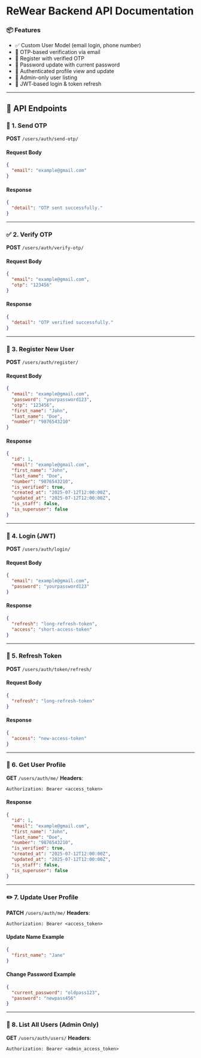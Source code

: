 
# ReWear Backend API Documentation

### 📦 Features

* ✅ Custom User Model (email login, phone number)
* 🔐 OTP-based verification via email
* 🧾 Register with verified OTP
* 🔄 Password update with current password
* 🧍 Authenticated profile view and update
* 🛂 Admin-only user listing
* 🔑 JWT‑based login & token refresh

---

## 🚀 API Endpoints

### 📩 1. Send OTP

**POST** `/users/auth/send-otp/`

#### Request Body

```json
{
  "email": "example@gmail.com"
}
```

#### Response

```json
{
  "detail": "OTP sent successfully."
}
```

---

### ✅ 2. Verify OTP

**POST** `/users/auth/verify-otp/`

#### Request Body

```json
{
  "email": "example@gmail.com",
  "otp": "123456"
}
```

#### Response

```json
{
  "detail": "OTP verified successfully."
}
```

---

### 📝 3. Register New User

**POST** `/users/auth/register/`

#### Request Body

```json
{
  "email": "example@gmail.com",
  "password": "yourpassword123",
  "otp": "123456",
  "first_name": "John",
  "last_name": "Doe",
  "number": "9876543210"
}
```

#### Response

```json
{
  "id": 1,
  "email": "example@gmail.com",
  "first_name": "John",
  "last_name": "Doe",
  "number": "9876543210",
  "is_verified": true,
  "created_at": "2025-07-12T12:00:00Z",
  "updated_at": "2025-07-12T12:00:00Z",
  "is_staff": false,
  "is_superuser": false
}
```

---

### 🔑 4. Login (JWT)

**POST** `/users/auth/login/`

#### Request Body

```json
{
  "email": "example@gmail.com",
  "password": "yourpassword123"
}
```

#### Response

```json
{
  "refresh": "long-refresh-token",
  "access": "short-access-token"
}
```

---

### 🔁 5. Refresh Token

**POST** `/users/auth/token/refresh/`

#### Request Body

```json
{
  "refresh": "long-refresh-token"
}
```

#### Response

```json
{
  "access": "new-access-token"
}
```

---

### 👤 6. Get User Profile

**GET** `/users/auth/me/`
**Headers**:

```
Authorization: Bearer <access_token>
```

#### Response

```json
{
  "id": 1,
  "email": "example@gmail.com",
  "first_name": "John",
  "last_name": "Doe",
  "number": "9876543210",
  "is_verified": true,
  "created_at": "2025-07-12T12:00:00Z",
  "updated_at": "2025-07-12T12:00:00Z",
  "is_staff": false,
  "is_superuser": false
}
```

---

### ✏️ 7. Update User Profile

**PATCH** `/users/auth/me/`
**Headers**:

```
Authorization: Bearer <access_token>
```

#### Update Name Example

```json
{
  "first_name": "Jane"
}
```

#### Change Password Example

```json
{
  "current_password": "oldpass123",
  "password": "newpass456"
}
```

---

### 👥 8. List All Users (Admin Only)

**GET** `/users/auth/users/`
**Headers**:

```
Authorization: Bearer <admin_access_token>
```
